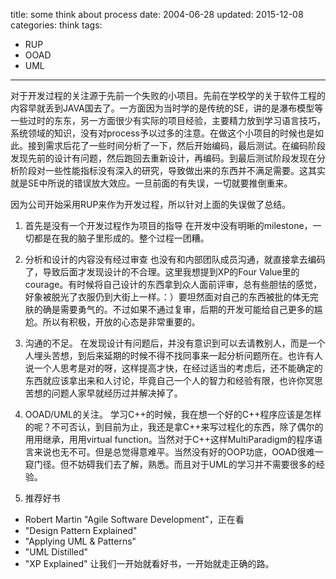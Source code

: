 title: some think about process
date: 2004-06-28
updated: 2015-12-08
categories: think
tags: 
- RUP
- OOAD
- UML
---

对于开发过程的关注源于先前一个失败的小项目。<!--more-->先前在学校学的关于软件工程的内容早就丢到JAVA国去了。一方面因为当时学的是传统的SE，讲的是瀑布模型等一些过时的东东，另一方面很少有实际的项目经验，主要精力放到学习语言技巧，系统领域的知识，没有对process予以过多的注意。在做这个小项目的时候也是如此。接到需求后花了一些时间分析了一下，然后开始编码，最后测试。在编码阶段发现先前的设计有问题，然后跑回去重新设计，再编码。到最后测试阶段发现在分析阶段对一些性能指标没有深入的研究，导致做出来的东西并不满足需要。这其实就是SE中所说的错误放大效应。一旦前面的有失误，一切就要推倒重来。

因为公司开始采用RUP来作为开发过程，所以针对上面的失误做了总结。 
1. 首先是没有一个开发过程作为项目的指导
在开发中没有明晰的milestone，一切都是在我的脑子里形成的。整个过程一团糟。 

2. 分析和设计的内容没有经过审查
也没有和内部团队成员沟通，就直接拿去编码了，导致后面才发现设计的不合理。这里我想提到XP的Four Value里的courage。有时候将自己设计的东西拿到众人面前评审，总有些胆怯的感觉，好象被脱光了衣服仍到大街上一样。：）要坦然面对自己的东西被批的体无完肤的确是需要勇气的。不过如果不通过复审，后期的开发可能给自己更多的尴尬。所以有积极，开放的心态是非常重要的。

3. 沟通的不足。
在发现设计有问题后，并没有意识到可以去请教别人，而是一个人埋头苦想，到后来延期的时候不得不找同事来一起分析问题所在。也许有人说一个人思考是对的呀，这样提高才快，在经过适当的考虑后，还不能确定的东西就应该拿出来和人讨论，毕竟自己一个人的智力和经验有限，也许你冥思苦想的问题人家早就经历过并解决掉了。

4. OOAD/UML的关注。
学习C++的时候，我在想一个好的C++程序应该是怎样的呢？不可否认，到目前为止，我还是拿C++来写过程化的东西，除了偶尔的用用继承，用用virtual function。当然对于C++这样MultiParadigm的程序语言来说也无不可。但是总觉得意难平。当然没有好的OOP功底，OOAD很难一窥门径。但不妨碍我们去了解，熟悉。而且对于UML的学习并不需要很多的经验。

5. 推荐好书 
- Robert Martin "Agile Software Development"，正在看 
- "Design Pattern Explained" 
- "Applying UML & Patterns"
- "UML Distilled" 
- "XP Explained"
让我们一开始就看好书，一开始就走正确的路。
